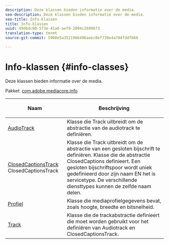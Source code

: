 ```yaml
---
description: Deze klassen bieden informatie over de media.
seo-description: Deze klassen bieden informatie over de media.
seo-title: Info-klassen
title: Info-klassen
uuid: 49d6dc60-573e-41a6-aef9-2094c2699673
translation-type: tm+mt
source-git-commit: 5908e5a3521966496aeec0ef730e4a704fddfb68

---
```



# Info-klassen {#info-classes}

Deze klassen bieden informatie over de media.

Pakket: [com.adobe.mediacore.info](https://help.adobe.com/en_US/primetime/api/psdk/javadoc_1.4/com/adobe/mediacore/info/package-summary.html)

<table frame="all" colsep="1" rowsep="1" id="table_BC74F0C72F7C443B92C9B28750D812A6"> 
 <thead> 
  <tr rowsep="1"> 
   <th colname="1" class="entry"> <p>Naam </p> </th> 
   <th colname="2" class="entry"> <p>Beschrijving </p> </th> 
  </tr> 
 </thead>
 <tbody> 
  <tr rowsep="1"> 
   <td colname="1"><span class="codeph"><a href="https://help.adobe.com/en_US/primetime/api/psdk/javadoc_1.4/com/adobe/mediacore/info/AudioTrack.html" format="html" scope="external"> AudioTrack</a></span></td> 
   <td colname="2">Klasse die <span class="codeph"> Track</span> uitbreidt om de abstractie van de audiotrack te definiëren. </td> 
  </tr> 
  <tr rowsep="1"> 
   <td colname="1"><span class="codeph"><a href="https://help.adobe.com/en_US/primetime/api/psdk/javadoc_1.4/com/adobe/mediacore/info/ClosedCaptionsTrack.html" format="html" scope="external"> ClosedCaptionsTrack</a> ClosedCaptionsTrack</span> </td> 
   <td colname="2">Klasse die <span class="codeph"> Track</span> uitbreidt om de abstractie van een gesloten bijschrift te definiëren. Klasse die de abstractie <span class="codeph"> ClosedCaptions</span> definieert. Een gesloten bijschriftspoor wordt uniek gedefinieerd door zijn naam EN het is servicetype. De verschillende diensttypes kunnen de zelfde naam delen.</td> 
  </tr> 
  <tr rowsep="1"> 
   <td colname="1"><span class="codeph"><a href="https://help.adobe.com/en_US/primetime/api/psdk/javadoc_1.4/com/adobe/mediacore/info/Profile.html" format="html" scope="external"> Profiel</a> </span></td> 
   <td colname="2"> Klasse die mediaprofielgegevens bevat, zoals hoogte, breedte en bitsnelheid. </td> 
  </tr> 
  <tr rowsep="0"> 
   <td colname="1"><span class="codeph"><a href="https://help.adobe.com/en_US/primetime/api/psdk/javadoc_1.4/com/adobe/mediacore/info/Track.html" format="html" scope="external"> Track</a> </span></td> 
   <td colname="2">Klasse die de trackabstractie definieert die moet worden gebruikt voor het definiëren van <span class="codeph"> Audiotrack</span> en <span class="codeph"> ClosedCaptionsTrack</span>. </td> 
  </tr>
 </tbody>
</table>